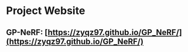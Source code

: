 # Project Website

## GP-NeRF: [https://zyqz97.github.io/GP_NeRF/](https://zyqz97.github.io/GP_NeRF/)
